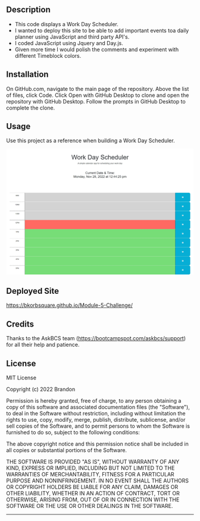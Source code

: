 ## <Module-5-Challenge>

## Description

- This code displays a Work Day Scheduler.
- I wanted to deploy this site to be able to add important events toa  daily planner using JavaScript and third party API's.
- I coded JavaScript using Jquery and Day.js.
- Given more time I would polish the comments and experiment with different Timeblock colors.

## Installation

On GitHub.com, navigate to the main page of the repository. Above the list of files, click Code. Click Open with GitHub Desktop to clone and open the repository with GitHub Desktop. Follow the prompts in GitHub Desktop to complete the clone.

## Usage

Use this project as a reference when building a Work Day Scheduler.

![image](/assets/images/FireShot%20Capture%20013%20-%20Work%20Day%20Scheduler%20-%20.jpg)

## Deployed Site
https://bkorbsquare.github.io/Module-5-Challenge/

## Credits

Thanks to the AskBCS team (https://bootcampspot.com/askbcs/support) for all their help and patience.

## License

MIT License

Copyright (c) 2022 Brandon

Permission is hereby granted, free of charge, to any person obtaining a copy
of this software and associated documentation files (the "Software"), to deal
in the Software without restriction, including without limitation the rights
to use, copy, modify, merge, publish, distribute, sublicense, and/or sell
copies of the Software, and to permit persons to whom the Software is
furnished to do so, subject to the following conditions:

The above copyright notice and this permission notice shall be included in all
copies or substantial portions of the Software.

THE SOFTWARE IS PROVIDED "AS IS", WITHOUT WARRANTY OF ANY KIND, EXPRESS OR
IMPLIED, INCLUDING BUT NOT LIMITED TO THE WARRANTIES OF MERCHANTABILITY,
FITNESS FOR A PARTICULAR PURPOSE AND NONINFRINGEMENT. IN NO EVENT SHALL THE
AUTHORS OR COPYRIGHT HOLDERS BE LIABLE FOR ANY CLAIM, DAMAGES OR OTHER
LIABILITY, WHETHER IN AN ACTION OF CONTRACT, TORT OR OTHERWISE, ARISING FROM,
OUT OF OR IN CONNECTION WITH THE SOFTWARE OR THE USE OR OTHER DEALINGS IN THE
SOFTWARE.

---
